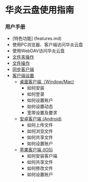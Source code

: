 # 华炎云盘使用指南

### 用户手册
- [特色功能] (features.md)
- 使用PC浏览器、客户端访问华炎云盘
- 使用WebDAV访问华炎云盘
- [文件夹操作](folders.md)
- [文件操作](files.md)
- [同步客户端](client_synchronize.md)
- [客户端设置](client.settings.md)
  - [桌面客户端（Window/Mac)](windows_mac_client.md)
      - 如何安装
      - 如何登录
      - 如何设置账户
      - 如何设置动态
      - 宽带设置及要求
  - [安卓客户端 (Android)](android_client.md)
      - 如何上传文件
      - 如何浏览文件
      - 如何共享文件
      - 如何设置账户
  - [苹果客户端 (IOS)](ios_client.md)
      - 如何安装客户端
      - 如何共享文件
      - 如何修改文件
      - 如何设置账户

